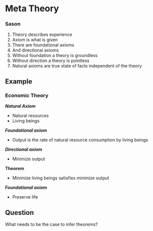 # Meta Theory
### Sason

1. Theory describes experience
2. Axiom is what is given
3. There are foundational axioms
4. And directional axioms
5. Without foundation a theory is groundless
6. Without direction a theory is pointless
7. Natural axioms are true state of facts independent of the theory

## Example

### Economic Theory

***Natural Axiom***
* Natural resources
* Living beings

***Foundational axiom***
* Output is the rate of natural resource consumption by living beings

***Directional axiom***
* Minimize output

**Theorem**
* Minimize living beings satisfies minimize output

***Foundational axiom***
* Preserve life

## Question

What needs to be the case to infer theorems?
